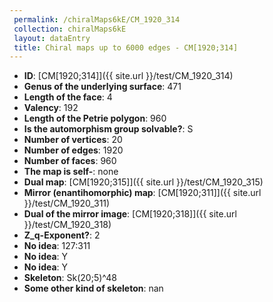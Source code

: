 ```yaml
--- 
 permalink: /chiralMaps6kE/CM_1920_314 
 collection: chiralMaps6kE
 layout: dataEntry
 title: Chiral maps up to 6000 edges - CM[1920;314]
---
```


- **ID**: [CM[1920;314]]({{ site.url }}/test/CM_1920_314)
- **Genus of the underlying surface**: 471
- **Length of the face**: 4
- **Valency**: 192
- **Length of the Petrie polygon**: 960
- **Is the automorphism group solvable?**: S
- **Number of vertices**: 20
- **Number of edges**: 1920
- **Number of faces**: 960
- **The map is self-**: none
- **Dual map**: [CM[1920;315]]({{ site.url }}/test/CM_1920_315)
- **Mirror (enantihomorphic) map**: [CM[1920;311]]({{ site.url }}/test/CM_1920_311)
- **Dual of the mirror image**: [CM[1920;318]]({{ site.url }}/test/CM_1920_318)
- **Z_q-Exponent?**: 2
- **No idea**:  127:311
- **No idea**: Y
- **No idea**: Y
- **Skeleton**: Sk(20;5)^48
- **Some other kind of skeleton**: nan
